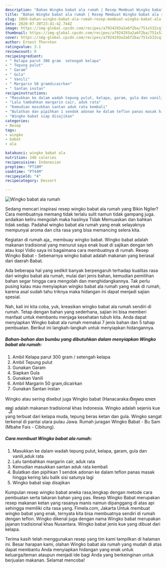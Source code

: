 ```yaml
---
description: "Bahan Wingko babat ala rumah | Resep Membuat Wingko babat ala rumah Yang Menggugah Selera"
title: "Bahan Wingko babat ala rumah | Resep Membuat Wingko babat ala rumah Yang Menggugah Selera"
slug: 1069-bahan-wingko-babat-ala-rumah-resep-membuat-wingko-babat-ala-rumah-yang-menggugah-selera
date: 2020-07-30T23:41:42.744Z
image: https://img-global.cpcdn.com/recipes/a7924293a2a6f2ba/751x532cq70/wingko-babat-ala-rumah-foto-resep-utama.jpg
thumbnail: https://img-global.cpcdn.com/recipes/a7924293a2a6f2ba/751x532cq70/wingko-babat-ala-rumah-foto-resep-utama.jpg
cover: https://img-global.cpcdn.com/recipes/a7924293a2a6f2ba/751x532cq70/wingko-babat-ala-rumah-foto-resep-utama.jpg
author: Ernest Thornton
ratingvalue: 3.1
reviewcount: 8
recipeingredient:
- " Kelapa parut 300 gram  setengah kelapa"
- " Tepung pulut"
- " Garam"
- " Gula"
- " Vanili"
- " Margarin 50 gramdicairkan"
- " Santan instan"
recipeinstructions:
- "Masukkan ke dalam wadah tepung pulut, kelapa, garam, gula dan vanili,aduk rata"
- "Lalu tambahkan margarin cair, aduk rata"
- "Kemudian masukkan santan aduk rata kembali"
- "Bulatkan dan pipihkan 1 sendok adonan ke dalam teflon panas masak hingga kering lalu balik sisi satunya lagi"
- "Wingko babat siap disajikan"
categories:
- Resep
tags:
- wingko
- babat
- ala

katakunci: wingko babat ala 
nutrition: 248 calories
recipecuisine: Indonesian
preptime: "PT18M"
cooktime: "PT44M"
recipeyield: "4"
recipecategory: Dessert

---
```



![Wingko babat ala rumah](https://img-global.cpcdn.com/recipes/a7924293a2a6f2ba/751x532cq70/wingko-babat-ala-rumah-foto-resep-utama.jpg)

Sedang mencari inspirasi resep wingko babat ala rumah yang Bikin Ngiler? Cara membuatnya memang tidak terlalu sulit namun tidak gampang juga. andaikan keliru mengolah maka hasilnya Tidak Memuaskan dan bahkan tidak sedap. Padahal wingko babat ala rumah yang enak selayaknya mempunyai aroma dan cita rasa yang bisa memancing selera kita.

Kegiatan di rumah aja,, membuay wingko babat. Wingko babat adalah makanan tradisional yang menurut saya enak buat di sajikan dengan teh atau kopi Vidio saya ini bagaimana cara membuatnya di rumah. Resep Wingko Babat - Sebenarnya wingko babat adalah makanan yang berasal dari daerah Babat.

Ada beberapa hal yang sedikit banyak berpengaruh terhadap kualitas rasa dari wingko babat ala rumah, mulai dari jenis bahan, kemudian pemilihan bahan segar hingga cara mengolah dan menghidangkannya. Tak perlu pusing kalau mau menyiapkan wingko babat ala rumah yang enak di rumah, karena asal sudah tahu triknya maka hidangan ini dapat menjadi sajian spesial.


Nah, kali ini kita coba, yuk, kreasikan wingko babat ala rumah sendiri di rumah. Tetap dengan bahan yang sederhana, sajian ini bisa memberi manfaat untuk membantu menjaga kesehatan tubuh kita. Anda dapat menyiapkan Wingko babat ala rumah memakai 7 jenis bahan dan 5 tahap pembuatan. Berikut ini langkah-langkah untuk menyiapkan hidangannya.

<!--inarticleads1-->

##### Bahan-bahan dan bumbu yang dibutuhkan dalam menyiapkan Wingko babat ala rumah:

1. Ambil  Kelapa parut 300 gram / setengah kelapa
1. Ambil  Tepung pulut
1. Gunakan  Garam
1. Siapkan  Gula
1. Gunakan  Vanili
1. Ambil  Margarin 50 gram,dicairkan
1. Gunakan  Santan instan


Wingko atau sering disebut juga Wingko babat (Hanacaraka:ꦮꦶꦁꦏꦺꦴ ꦧꦧꦠ꧀) adalah makanan tradisional khas Indonesia. Wingko adalah sejenis kue yang terbuat dari kelapa muda, tepung beras ketan dan gula. Wingko sangat terkenal di pantai utara pulau Jawa. Rumah juragan Wingko Babat - Bu Sam (Mbahe Fais - Cibitung). 

<!--inarticleads2-->

##### Cara membuat Wingko babat ala rumah:

1. Masukkan ke dalam wadah tepung pulut, kelapa, garam, gula dan vanili,aduk rata
1. Lalu tambahkan margarin cair, aduk rata
1. Kemudian masukkan santan aduk rata kembali
1. Bulatkan dan pipihkan 1 sendok adonan ke dalam teflon panas masak hingga kering lalu balik sisi satunya lagi
1. Wingko babat siap disajikan


Kumpulan resep wingko babat aneka rasa,lengkap dengan metode cara pembuatan serta takaran bahan yang pas. Resep Wingko Babat merupakan resep makanan ketan yang rasanya manis namun dipanggang di atas api sehingga memiliki cita rasa yang. Fimela.com, Jakarta Untuk membuat wingko babat yang enak, ternyata kita bisa membuatnya sendiri di rumah dengan teflon. Wingko dikenal juga dengan nama Wingko babat merupakan jajanan tradisional khas Nusantara. Wingko babat jenis kue yang dibuat dari kelapa. 

Terima kasih telah menggunakan resep yang tim kami tampilkan di halaman ini. Besar harapan kami, olahan Wingko babat ala rumah yang mudah di atas dapat membantu Anda menyiapkan hidangan yang enak untuk keluarga/teman ataupun menjadi ide bagi Anda yang berkeinginan untuk berjualan makanan. Selamat mencoba!
